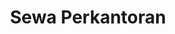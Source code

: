 ---
id: 80
title : Sewa Perkantoran
linkurl: https://drive.google.com/drive/folders/1WwBODP_6OrSWLyMC8MW5mDxOBj4EBqg9?usp=sharing
fitur : aspekpajak
createdTime : 31/07/2019
modifiedTime : 07/01/2020
topik: Mini Version
img: real-estate.png
---